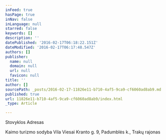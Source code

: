 ```yaml
---
inFeed: true
hasPage: true
inNav: false
inLanguage: null
starred: false
keywords: []
description: ''
datePublished: '2016-02-17T06:18:22.151Z'
dateModified: '2016-02-17T06:17:48.547Z'
authors: []
publisher:
  name: null
  domain: null
  url: null
  favicon: null
title: ''
author: []
sourcePath: _posts/2016-02-17-11826e11-b710-4af5-9ca9-cf6060ad8ab9.md
published: true
url: 11826e11-b710-4af5-9ca9-cf6060ad8ab9/index.html
_type: Article

---
```

Stovyklos Adresas 

Kaimo turizmo sodyba Vila Viesai Kranto g. 9, Padumblės k., Trakų rajonas 

[][0]

[0]: http://www.vilaviesai.lt/
